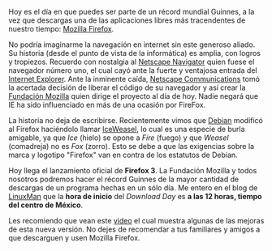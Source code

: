 
Hoy es el día en que puedes ser parte de un récord mundial Guinnes, a la vez que descargas una de las aplicaciones libres más tracendentes de nuestro tiempo: [Mozilla Firefox](http://www.mozilla.com/).

No podría imaginarme la navegación en internet sin este generoso aliado. Su historia (desde el punto de vista de la informática) es amplia, con logros y tropiezos. Recuerdo con nostalgia al [Netscape Navigator](http://es.wikipedia.org/wiki/Netscape_Navigator) quien fuese el navegador número uno, el cual cayó ante la fuerte y ventajosa entrada del [Internet Explorer](http://es.wikipedia.org/wiki/Internet_Explorer). Ante la inminente caída, [Netscape Communications](http://es.wikipedia.org/wiki/Netscape_Communications) tomó la acertada decisión de liberar el código de su navegador y así crear la [Fundación Mozilla](http://es.wikipedia.org/wiki/Fundación_Mozilla) quien dirige el proyecto al día de hoy. Nadie negará que IE ha sido influenciado en más de una ocasión por FireFox.

La historia no deja de escribirse. Recientemente vimos que [Debian](http://www.debian.org/) modificó al Firefox haciéndolo llamar [IceWeasel](http://es.wikipedia.org/wiki/IceWeasel), lo cual es una especie de burla amigable, ya que _Ice_ (hielo) se opone a _Fire_ (fuego) y que _Weasel_ (comadreja) no es _Fox_ (zorro). Esto se debe a que las exigencias sobre la marca y logotipo "Firefox" van en contra de los estatutos de Debian.

Hoy llega el lanzamiento oficial de **Firefox 3**. La Fundación Mozilla y todos nosotros podremos hacer el récord Guinnes de la mayor cantidad de descargas de un programa hechas en un sólo día. Me entero en el blog de [LinuxMan](http://linuxman.blogsome.com/) que la **hora de inicio** del _Download Day_ es **a las 12 horas, tiempo del centro de México**.

Les recomiendo que vean este [video](http://people.mozilla.com/~beltzner/overview-of-firefox3.swf) el cual muestra algunas de las mejoras de esta nueva versión. No dejes de recomendar a tus familiares y amigos a que descarguen y usen Mozilla Firefox.
